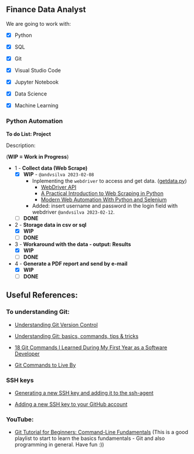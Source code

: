 ## Finance Data Analyst

We are going to work with:

- [x] Python
- [x] SQL
- [x] Git
- [x] Visual Studio Code
- [x] Jupyter Notebook
- [x] Data Science
- [x] Machine Learning


### Python Automation

**To do List: Project**

Description: 

(**WIP = Work in Progress**)
- 1 - **Collect data (Web Scrape)**
  - [x] **WIP** - ```@andvsilva 2023-02-08``` 
    - Inplementing the ```webdriver``` to access and get data. ([getdata.py](/python/getdata.py))
      - [WebDriver API](https://selenium-python.readthedocs.io/api.html#module-selenium.webdriver.chrome.webdriver)
      - [A Practical Introduction to Web Scraping in Python](https://realpython.com/python-web-scraping-practical-introduction/)
      - [Modern Web Automation With Python and Selenium](https://realpython.com/modern-web-automation-with-python-and-selenium/)
    - Added: insert username and password in the login field with webdriver ```@andvsilva 2023-02-12```.
  - [ ] **DONE**
- 2 - **Storage data in csv or sql**
  - [x] **WIP**
  - [ ] **DONE**
- 3 - **Workaround with the data - output: Results**
  - [x] **WIP**
  - [ ] **DONE**
- 4 - **Generate a PDF report and send by e-mail**
  - [x] **WIP**
  - [ ] **DONE**

## Useful References:

### To understanding Git:
- [Understanding Git Version Control](https://medium.com/@friesamuel/understanding-git-version-control-f23a439554fe)

- [Understanding Git: basics, commands, tips & tricks](https://medium.com/faun/understanding-git-basics-commands-tips-tricks-da0c05db411f)

- [18 Git Commands I Learned During My First Year as a Software Developer](https://towardsdatascience.com/git-commands-cheat-sheet-software-developer-54f6aedc1c46)

- [Git Commands to Live By](https://medium.com/better-programming/git-commands-to-live-by-349ab1fe3139)


### SSH keys

- [Generating a new SSH key and adding it to the ssh-agent](https://docs.github.com/en/github/authenticating-to-github/generating-a-new-ssh-key-and-adding-it-to-the-ssh-agent)

- [Adding a new SSH key to your GitHub account](https://docs.github.com/en/github/authenticating-to-github/adding-a-new-ssh-key-to-your-github-account)

### YouTube:
- [Git Tutorial for Beginners: Command-Line Fundamentals](https://www.youtube.com/watch?v=HVsySz-h9r4&list=PL-osiE80TeTuRUfjRe54Eea17-YfnOOAx&ab_channel=CoreySchafer) (This is a good playlist to start to learn the basics fundamentals - Git and also programming in general. Have fun :))
